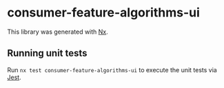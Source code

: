 # consumer-feature-algorithms-ui

This library was generated with [Nx](https://nx.dev).

## Running unit tests

Run `nx test consumer-feature-algorithms-ui` to execute the unit tests via [Jest](https://jestjs.io).
